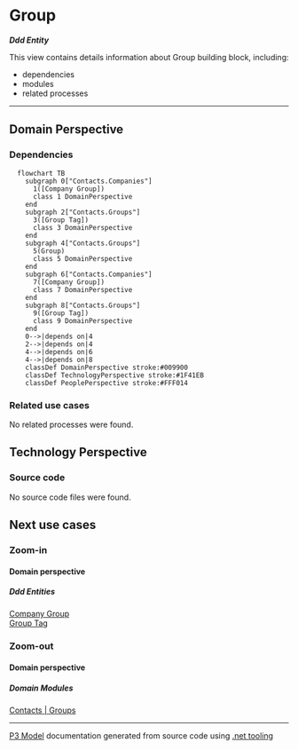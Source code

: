 ﻿
# Group

***Ddd Entity***  

This view contains details information about Group building block, including:
- dependencies
- modules
- related processes  

---



## Domain Perspective


### Dependencies

```mermaid
  flowchart TB
    subgraph 0["Contacts.Companies"]
      1([Company Group])
      class 1 DomainPerspective
    end
    subgraph 2["Contacts.Groups"]
      3([Group Tag])
      class 3 DomainPerspective
    end
    subgraph 4["Contacts.Groups"]
      5(Group)
      class 5 DomainPerspective
    end
    subgraph 6["Contacts.Companies"]
      7([Company Group])
      class 7 DomainPerspective
    end
    subgraph 8["Contacts.Groups"]
      9([Group Tag])
      class 9 DomainPerspective
    end
    0-->|depends on|4
    2-->|depends on|4
    4-->|depends on|6
    4-->|depends on|8
    classDef DomainPerspective stroke:#009900
    classDef TechnologyPerspective stroke:#1F41EB
    classDef PeoplePerspective stroke:#FFF014
```

### Related use cases

No related processes were found.  

## Technology Perspective


### Source code

No source code files were found.  

## Next use cases


### Zoom-in


#### Domain perspective


##### Ddd Entities

[Company Group](../Companies/CompanyGroup.md)  
[Group Tag](GroupTag.md)  

### Zoom-out


#### Domain perspective


##### Domain Modules

[Contacts | Groups](Groups-module.md)  

---

[P3 Model](https://github.com/P3-model/P3-model) documentation generated from source code using [.net tooling](https://github.com/P3-model/P3-model-dotnet)